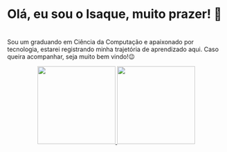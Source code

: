 ### <h1>Olá, eu sou o Isaque, muito prazer! 👋<h1/>

Sou um graduando em Ciência da Computação e apaixonado por tecnologia, estarei registrando minha trajetória de aprendizado aqui. Caso queira acompanhar, seja muito bem vindo!😉

<div align = "center">
  <a href="https://github.com/fisaq">
  <img height="180em" src="https://github-readme-stats.vercel.app/api?username=fisaq&show_icons=true&theme=onedark&include_all_commits=true&count_private=true"/>
  <img height="180em" src="https://github-readme-stats.vercel.app/api/top-langs/?username=fisaq&layout=compact&langs_count=7&theme=onedark"/> 
</div>

